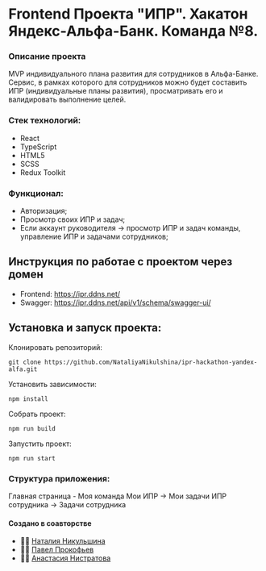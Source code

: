 # Frontend Проекта "ИПР". Хакатон Яндекс-Альфа-Банк. Команда №8.

### Описание проекта
MVP индивидуального плана развития для сотрудников в Альфа-Банке. Сервис, в рамках которого для сотрудников можно будет
составить ИПР (индивидуальные планы развития), просматривать его и валидировать выполнение
целей. 

### Стек технологий:
- React
- TypeScript
- HTML5
- SCSS
- Redux Toolkit

### Функционал:
- Авторизация;
- Просмотр своих ИПР и задач;
- Если аккаунт руководителя -> просмотр ИПР и задач команды, управление ИПР и задачами сотрудников;

## Инструкция по работае с проектом через домен
- Frontend: https://ipr.ddns.net/
- Swagger: https://ipr.ddns.net/api/v1/schema/swagger-ui/

## Установка и запуск проекта:

Клонировать репозиторий:

    git clone https://github.com/NataliyaNikulshina/ipr-hackathon-yandex-alfa.git

Установить зависимости:

    npm install

Собрать проект:

    npm run build

Запустить проект:

    npm run start

### Структура приложения:
Главная страница - Моя команда
Мои ИПР -> Мои задачи
ИПР сотрудника -> Задачи сотрудника


#### Создано в соавторстве
- 👨‍💻 [Наталия Никульшина](https://github.com/NataliyaNikulshina)
- 👨‍💻 [Павел Прокофьев](https://github.com/Pavel-Prokofev)
- 👨‍💻 [Анастасия Нистратова](https://github.com/Anastasiia-Nist)
